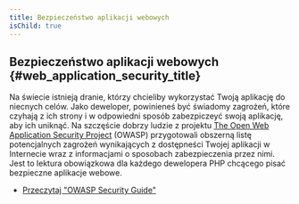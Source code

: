 ```yaml
---
title: Bezpieczeństwo aplikacji webowych
isChild: true
---
```


## Bezpieczeństwo aplikacji webowych {#web_application_security_title}

Na świecie istnieją dranie, którzy chcieliby wykorzystać Twoją aplikację do niecnych celów. Jako deweloper, powinieneś
być świadomy zagrożeń, które czyhają z ich strony i w odpowiedni sposób zabezpiczeyć swoją aplikację, aby ich uniknąć.
Na szczęście dobrzy ludzie z projektu [The Open Web Application Security Project][1] (OWASP) przygotowali obszerną
listę potencjalnych zagrożeń wynikających z dostępneści Twojej aplikacji w Internecie wraz z informacjami o sposobach
zabezpieczenia przez nimi. Jest to lektura obowiązkowa dla każdego dewelopera PHP chcącego pisać bezpieczne aplikacje
webowe.

* [Przeczytaj "OWASP Security Guide"][2]

[1]: https://www.owasp.org/
[2]: https://www.owasp.org/index.php/Guide_Table_of_Contents
